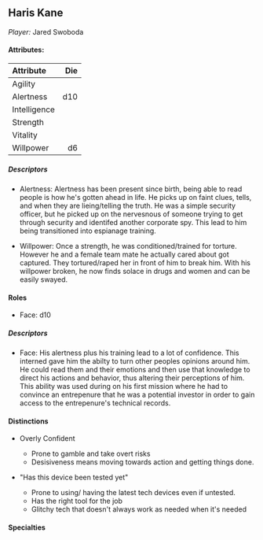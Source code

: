 ## Haris Kane
*Player:* Jared Swoboda

#### Attributes:
| Attribute | Die |
|:--------|--------:|
| Agility | |		
| Alertness | d10 |
| Intelligence | |
| Strength | |
| Vitality | |
| Willpower | d6 |

##### Descriptors
* Alertness: Alertness has been present since birth, being able to read people is how he's gotten ahead in life. He picks up on faint clues, tells, and when they are lieing/telling the truth.  He was a simple security officer, but he picked up on the nervesnous of someone trying to get through security and identifed another corporate spy.  This lead to him being transitioned into espianage training. 

* Willpower:  Once a strength, he was conditioned/trained for torture.  However he and a female team mate he actually cared about got captured.   They tortured/raped her in front of him to break him.  With his willpower broken, he now finds solace in drugs and women and can be easily swayed.


#### Roles
 * Face: d10

##### Descriptors
* Face:  His alertness plus his training lead to a lot of confidence.  This interned gave him the abilty to turn other peoples opinions around him.  He could read them and their emotions and then use that knowledge to direct his actions and behavior, thus altering their perceptions of him.  This ability was used during on his first mission where he had to convince an entrepenure that he was a potential investor in order to gain access to the entrepenure's technical records.



#### Distinctions
- Overly Confident
	* Prone to gamble and take overt risks
	* Desisiveness means moving towards action and getting things done.

- "Has this device been tested yet"
	* Prone to using/ having the latest tech devices even if untested.
	* Has the right tool for the job
	* Glitchy tech that doesn't always work as needed when it's needed

#### Specialties
	

